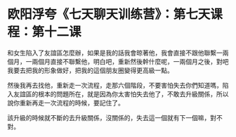 # 欧阳浮夸《七天聊天训练营》：第七天课程：第十二课

和女生陷入了友誼區怎麼辦，如果是我的話我會晾著他，我會直接不跟他聯繫一兩個月，一兩個月直接不聯繫他，明白吧，重新然後幹什麼呢，一兩個月之後，對吧我要去把我的形象做好，把我的這個朋友圈變得更高級一點。

然後我再去找他，重新走一次流程，走那六個階段，不要害怕失去你們知道嗎，陷入友誼區的根本的問題所在，就是因為你太害怕失去他了，不敢去升級關係，所以說你重新再走一次流程的時候，要記住了。

該升級的時候就不斷的去升級關係，沒關係的，失去這一個就有下一個嘛，對不對。